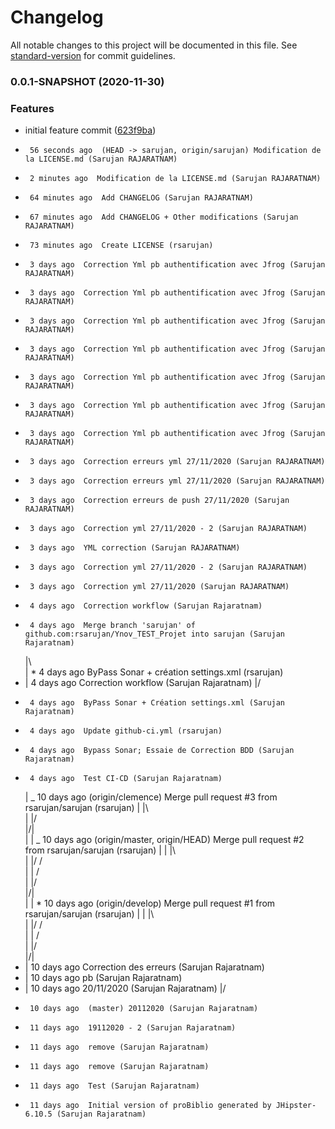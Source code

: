 # Changelog

All notable changes to this project will be documented in this file. See [standard-version](https://github.com/conventional-changelog/standard-version) for commit guidelines.

### 0.0.1-SNAPSHOT (2020-11-30)


### Features

* initial feature commit ([623f9ba](https://github.com/rsarujan/Ynov_TEST_Projet/commit/623f9ba07a2b77cfeb73a16d9ab31cffcd145ef7))

-      56 seconds ago  (HEAD -> sarujan, origin/sarujan) Modification de la LICENSE.md (Sarujan RAJARATNAM)
-      2 minutes ago  Modification de la LICENSE.md (Sarujan RAJARATNAM)
-      64 minutes ago  Add CHANGELOG (Sarujan RAJARATNAM)
-      67 minutes ago  Add CHANGELOG + Other modifications (Sarujan RAJARATNAM)
-      73 minutes ago  Create LICENSE (rsarujan)
-      3 days ago  Correction Yml pb authentification avec Jfrog (Sarujan RAJARATNAM)
-      3 days ago  Correction Yml pb authentification avec Jfrog (Sarujan RAJARATNAM)
-      3 days ago  Correction Yml pb authentification avec Jfrog (Sarujan RAJARATNAM)
-      3 days ago  Correction Yml pb authentification avec Jfrog (Sarujan RAJARATNAM)
-      3 days ago  Correction Yml pb authentification avec Jfrog (Sarujan RAJARATNAM)
-      3 days ago  Correction Yml pb authentification avec Jfrog (Sarujan RAJARATNAM)
-      3 days ago  Correction Yml pb authentification avec Jfrog (Sarujan RAJARATNAM)
-      3 days ago  Correction erreurs yml 27/11/2020 (Sarujan RAJARATNAM)
-      3 days ago  Correction erreurs yml 27/11/2020 (Sarujan RAJARATNAM)
-      3 days ago  Correction erreurs de push 27/11/2020 (Sarujan RAJARATNAM)
-      3 days ago  Correction yml 27/11/2020 - 2 (Sarujan RAJARATNAM)
-      3 days ago  YML correction (Sarujan RAJARATNAM)
-      3 days ago  Correction yml 27/11/2020 - 2 (Sarujan RAJARATNAM)
-      3 days ago  Correction yml 27/11/2020 (Sarujan RAJARATNAM)
-      4 days ago  Correction workflow (Sarujan Rajaratnam)
-      4 days ago  Merge branch 'sarujan' of github.com:rsarujan/Ynov_TEST_Projet into sarujan (Sarujan Rajaratnam)
  |\  
  | \* 4 days ago ByPass Sonar + création settings.xml (rsarujan)
- | 4 days ago Correction workflow (Sarujan Rajaratnam)
  |/
-      4 days ago  ByPass Sonar + Création settings.xml (Sarujan Rajaratnam)
-      4 days ago  Update github-ci.yml (rsarujan)
-      4 days ago  Bypass Sonar; Essaie de Correction BDD (Sarujan Rajaratnam)
-      4 days ago  Test CI-CD (Sarujan Rajaratnam)
  | _ 10 days ago (origin/clemence) Merge pull request #3 from rsarujan/sarujan (rsarujan)
  | |\  
  | |/  
  |/|  
  | | _ 10 days ago (origin/master, origin/HEAD) Merge pull request #2 from rsarujan/sarujan (rsarujan)
  | | |\  
  | |/ /  
  | | /  
  | |/  
  |/|  
  | | \* 10 days ago (origin/develop) Merge pull request #1 from rsarujan/sarujan (rsarujan)
  | | |\  
  | |/ /  
  | | /  
  | |/  
  |/|
- | 10 days ago Correction des erreurs (Sarujan Rajaratnam)
- | 10 days ago pb (Sarujan Rajaratnam)
- | 10 days ago 20/11/2020 (Sarujan Rajaratnam)
  |/
-      10 days ago  (master) 20112020 (Sarujan Rajaratnam)
-      11 days ago  19112020 - 2 (Sarujan Rajaratnam)
-      11 days ago  remove (Sarujan Rajaratnam)
-      11 days ago  remove (Sarujan Rajaratnam)
-      11 days ago  Test (Sarujan Rajaratnam)
-      11 days ago  Initial version of proBiblio generated by JHipster-6.10.5 (Sarujan Rajaratnam)
